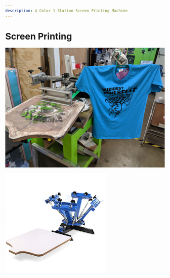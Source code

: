 ```yaml
---
description: 4 Color 1 Station Screen Printing Machine
---
```


# Screen Printing

![](../.gitbook/assets/img_20190827_192101.jpg)

![](../.gitbook/assets/4colorscreenprintingmachine.png)



